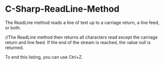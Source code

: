 # C-Sharp-ReadLine-Method
The ReadLine method reads a line of text up to a carriage return, a line feed, or both.

//The ReadLine method then returns all characters read except the carriage return and line feed. If the end of the stream is reached, the value null is returned.

To end this listing, you can use Ctrl+Z.
